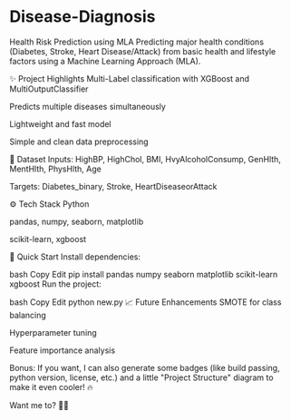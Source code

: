 # Disease-Diagnosis
Health Risk Prediction using MLA
Predicting major health conditions (Diabetes, Stroke, Heart Disease/Attack) from basic health and lifestyle factors using a Machine Learning Approach (MLA).

✨ Project Highlights
Multi-Label classification with XGBoost and MultiOutputClassifier

Predicts multiple diseases simultaneously

Lightweight and fast model

Simple and clean data preprocessing

📂 Dataset
Inputs: HighBP, HighChol, BMI, HvyAlcoholConsump, GenHlth, MentHlth, PhysHlth, Age

Targets: Diabetes_binary, Stroke, HeartDiseaseorAttack

⚙️ Tech Stack
Python

pandas, numpy, seaborn, matplotlib

scikit-learn, xgboost

🚀 Quick Start
Install dependencies:

bash
Copy
Edit
pip install pandas numpy seaborn matplotlib scikit-learn xgboost
Run the project:

bash
Copy
Edit
python new.py
📈 Future Enhancements
SMOTE for class balancing

Hyperparameter tuning

Feature importance analysis

Bonus:
If you want, I can also generate some badges (like build passing, python version, license, etc.) and a little "Project Structure" diagram to make it even cooler! 🔥

Want me to? 🚀✨
